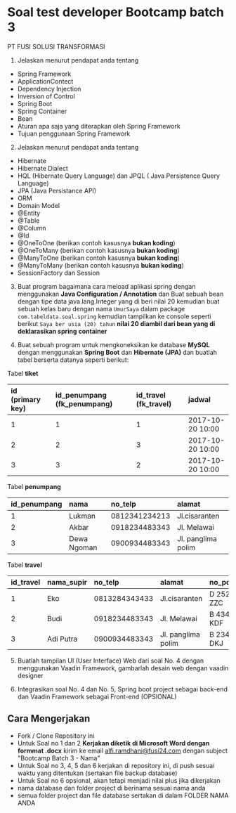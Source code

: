 # Soal test developer Bootcamp batch 3
PT FUSI SOLUSI TRANSFORMASI

1. Jelaskan menurut pendapat anda tentang
  - Spring Framework 
  - ApplicationContect 
  - Dependency Injection 
  - Inversion of Control
  - Spring Boot
  - Spring Container
  - Bean
  - Aturan apa saja yang diterapkan oleh Spring Framework
  - Tujuan penggunaan Spring Framework
  
2. Jelaskan menurut pendapat anda tentang
  - Hibernate
  - Hibernate Dialect
  - HQL (Hibernate Query Language) dan JPQL ( Java Persistence Query Language)
  - JPA (Java Persistance API)
  - ORM
  - Domain Model
  - @Entity
  - @Table
  - @Column
  - @Id
  - @OneToOne (berikan contoh kasusnya **bukan koding**)
  - @OneToMany (berikan contoh kasusnya **bukan koding**)
  - @ManyToOne (berikan contoh kasusnya **bukan koding**)
  - @ManyToMany (berikan contoh kasusnya **bukan koding**)
  - SessionFactory dan Session
 
 3. Buat program bagaimana cara meload aplikasi spring dengan menggunakan **Java Configuration / Annotation** dan Buat sebuah bean dengan tipe data java.lang.Integer yang di beri nilai 20 kemudian buat sebuah kelas baru dengan nama `UmurSaya` dalam package `com.tabeldata.soal.spring` kemudian 
 tampilkan ke console seperti berikut `Saya ber usia (20) tahun` **nilai 20 diambil dari bean yang di deklarasikan spring container** 
 
 4. Buat sebuah program untuk mengkoneksikan ke database **MySQL** dengan menggunakan **Spring Boot** dan **Hibernate (JPA)** dan buatlah tabel berserta datanya seperti berikut:
 
 Tabel **tiket**
 
 | id (primary key) | id_penumpang (fk_penumpang) |  id_travel (fk_travel)   | jadwal             |
 | :--              | :--                         | :--                      | :--                |
 | 1                | 1                           |   1                      | 2017-10-20 10:00   |
 | 2                | 2                           |   3                      | 2017-10-20 10:00   |
 | 3                | 3                           |   2                      | 2017-10-20 10:00   |
 
 Tabel **penumpang**
 
 | id_penumpang | nama        | no_telp         | alamat              |
 |  :---        | :---        | :---            | :---                |
 | 1            | Lukman      | 0812341234213   | Jl.cisaranten       |
 | 2            | Akbar       | 0918234483343   | Jl. Melawai         |
 | 3            | Dewa Ngoman | 0900934483343   | Jl. panglima polim  |
 
 Tabel **travel**
 
 | id_travel    | nama_supir        | no_telp         | alamat              | no_polisi     |
 |  :---        | :---              | :---            | :---                | :---          |
 | 1            | Eko               | 0813284343433   | Jl.cisaranten       | D 2524 ZZC    |
 | 2            | Budi              | 0918234483343   | Jl. Melawai         | B 4343 KDF    |
 | 3            | Adi Putra         | 0900934483343   | Jl. panglima polim  | B 2343 DKJ    |
 
 5. Buatlah tampilan UI (User Interface) Web dari soal No. 4 dengan menggunakan Vaadin Framework, gambarlah desain web dengan vaadin designer
 
 6. Integrasikan soal No. 4 dan No. 5, Spring boot project sebagai back-end dan Vaadin Framework sebagai Front-end (OPSIONAL)
 
 ## Cara Mengerjakan
 
 * Fork / Clone Repository ini
 * Untuk Soal no 1 dan 2 **Kerjakan diketik di Microsoft Word dengan formmat .docx** kirim ke email alfi.ramdhani@fusi24.com dengan subject "Bootcamp Batch 3 - Nama"
 * Untuk Soal no 3, 4, 5 dan 6 kerjakan di repository ini, di push sesuai waktu yang ditentukan (sertakan file backup database)
 * Untuk Soal no 6 opsional, akan tetapi menjadi nilai plus jika dikerjakan
 * nama database dan folder project di berinama sesuai nama anda
 * semua folder project dan file database sertakan di dalam FOLDER NAMA ANDA
 
 
  
